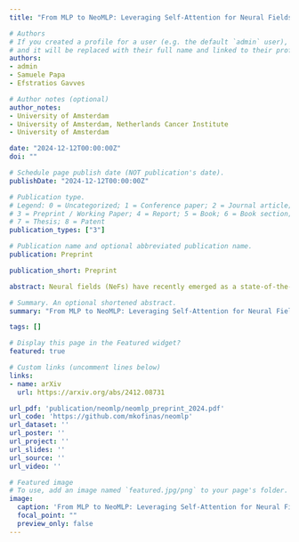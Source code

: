 ```yaml
---
title: "From MLP to NeoMLP: Leveraging Self-Attention for Neural Fields"

# Authors
# If you created a profile for a user (e.g. the default `admin` user), write the username (folder name) here
# and it will be replaced with their full name and linked to their profile.
authors:
- admin
- Samuele Papa
- Efstratios Gavves

# Author notes (optional)
author_notes:
- University of Amsterdam
- University of Amsterdam, Netherlands Cancer Institute
- University of Amsterdam

date: "2024-12-12T00:00:00Z"
doi: ""

# Schedule page publish date (NOT publication's date).
publishDate: "2024-12-12T00:00:00Z"

# Publication type.
# Legend: 0 = Uncategorized; 1 = Conference paper; 2 = Journal article;
# 3 = Preprint / Working Paper; 4 = Report; 5 = Book; 6 = Book section;
# 7 = Thesis; 8 = Patent
publication_types: ["3"]

# Publication name and optional abbreviated publication name.
publication: Preprint

publication_short: Preprint

abstract: Neural fields (NeFs) have recently emerged as a state-of-the-art method for encoding spatio-temporal signals of various modalities. Despite the success of NeFs in reconstructing individual signals, their use as representations in downstream tasks, such as classification or segmentation, is hindered by the complexity of the parameter space and its underlying symmetries, in addition to the lack of powerful and scalable conditioning mechanisms. In this work, we draw inspiration from the principles of connectionism to design a new architecture based on MLPs, which we term *Neo*MLP. We start from an MLP, viewed as a graph, and transform it from a multi-partite graph to a _complete graph_ of input, hidden, and output nodes, equipped with _high-dimensional features_. We perform message passing on this graph and employ weight-sharing via _self-attention_ among all the nodes. *Neo*MLP has a built-in mechanism for conditioning through the hidden and output nodes, which function as a set of latent codes, and as such, *Neo*MLP can be used straightforwardly as a conditional neural field. We demonstrate the effectiveness of our method by fitting high-resolution signals, including multi-modal audio-visual data. Furthermore, we fit datasets of neural representations, by learning instance-specific sets of latent codes using a single backbone architecture, and then use them for downstream tasks, outperforming recent state-of-the-art methods. The source code is open-sourced at https://github.com/mkofinas/neomlp.

# Summary. An optional shortened abstract.
summary: "From MLP to NeoMLP: Leveraging Self-Attention for Neural Fields"

tags: []

# Display this page in the Featured widget?
featured: true

# Custom links (uncomment lines below)
links:
- name: arXiv
  url: https://arxiv.org/abs/2412.08731

url_pdf: 'publication/neomlp/neomlp_preprint_2024.pdf'
url_code: 'https://github.com/mkofinas/neomlp'
url_dataset: ''
url_poster: ''
url_project: ''
url_slides: ''
url_source: ''
url_video: ''

# Featured image
# To use, add an image named `featured.jpg/png` to your page's folder.
image:
  caption: 'From MLP to NeoMLP: Leveraging Self-Attention for Neural Fields'
  focal_point: ""
  preview_only: false
---
```


<!-- {{\<figure-dynamic                          -->
<!--     light-src="neural_graphs_light_bg.png" -->
<!--     dark-src="neural_graphs_dark_bg.png"   -->
<!--     alt="Neural graphs image"              -->
<!--     caption="Neural graphs"                -->
<!--     attr=""                                -->
<!-- \>}}                                        -->
